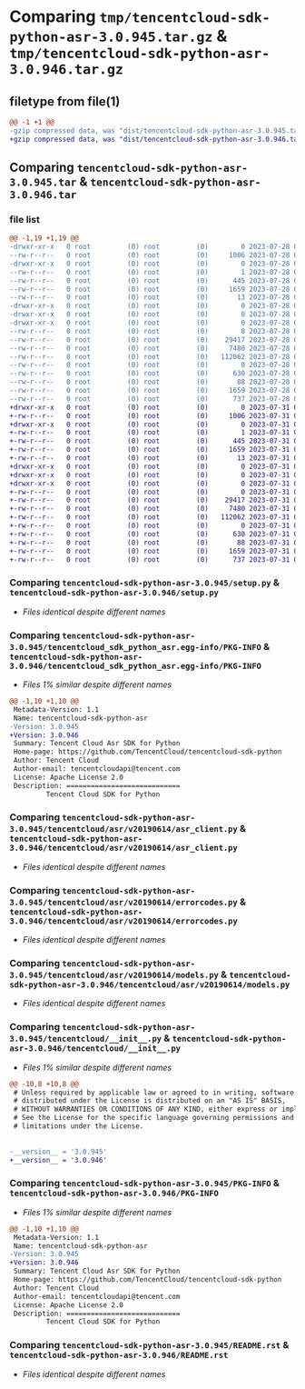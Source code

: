 # Comparing `tmp/tencentcloud-sdk-python-asr-3.0.945.tar.gz` & `tmp/tencentcloud-sdk-python-asr-3.0.946.tar.gz`

## filetype from file(1)

```diff
@@ -1 +1 @@
-gzip compressed data, was "dist/tencentcloud-sdk-python-asr-3.0.945.tar", last modified: Fri Jul 28 00:21:17 2023, max compression
+gzip compressed data, was "dist/tencentcloud-sdk-python-asr-3.0.946.tar", last modified: Mon Jul 31 00:19:03 2023, max compression
```

## Comparing `tencentcloud-sdk-python-asr-3.0.945.tar` & `tencentcloud-sdk-python-asr-3.0.946.tar`

### file list

```diff
@@ -1,19 +1,19 @@
-drwxr-xr-x   0 root         (0) root         (0)        0 2023-07-28 00:21:17.000000 tencentcloud-sdk-python-asr-3.0.945/
--rw-r--r--   0 root         (0) root         (0)     1006 2023-07-28 00:21:17.000000 tencentcloud-sdk-python-asr-3.0.945/setup.py
-drwxr-xr-x   0 root         (0) root         (0)        0 2023-07-28 00:21:17.000000 tencentcloud-sdk-python-asr-3.0.945/tencentcloud_sdk_python_asr.egg-info/
--rw-r--r--   0 root         (0) root         (0)        1 2023-07-28 00:21:17.000000 tencentcloud-sdk-python-asr-3.0.945/tencentcloud_sdk_python_asr.egg-info/dependency_links.txt
--rw-r--r--   0 root         (0) root         (0)      445 2023-07-28 00:21:17.000000 tencentcloud-sdk-python-asr-3.0.945/tencentcloud_sdk_python_asr.egg-info/SOURCES.txt
--rw-r--r--   0 root         (0) root         (0)     1659 2023-07-28 00:21:17.000000 tencentcloud-sdk-python-asr-3.0.945/tencentcloud_sdk_python_asr.egg-info/PKG-INFO
--rw-r--r--   0 root         (0) root         (0)       13 2023-07-28 00:21:17.000000 tencentcloud-sdk-python-asr-3.0.945/tencentcloud_sdk_python_asr.egg-info/top_level.txt
-drwxr-xr-x   0 root         (0) root         (0)        0 2023-07-28 00:21:17.000000 tencentcloud-sdk-python-asr-3.0.945/tencentcloud/
-drwxr-xr-x   0 root         (0) root         (0)        0 2023-07-28 00:21:17.000000 tencentcloud-sdk-python-asr-3.0.945/tencentcloud/asr/
-drwxr-xr-x   0 root         (0) root         (0)        0 2023-07-28 00:21:17.000000 tencentcloud-sdk-python-asr-3.0.945/tencentcloud/asr/v20190614/
--rw-r--r--   0 root         (0) root         (0)        0 2023-07-28 00:21:17.000000 tencentcloud-sdk-python-asr-3.0.945/tencentcloud/asr/v20190614/__init__.py
--rw-r--r--   0 root         (0) root         (0)    29417 2023-07-28 00:21:17.000000 tencentcloud-sdk-python-asr-3.0.945/tencentcloud/asr/v20190614/asr_client.py
--rw-r--r--   0 root         (0) root         (0)     7480 2023-07-28 00:21:17.000000 tencentcloud-sdk-python-asr-3.0.945/tencentcloud/asr/v20190614/errorcodes.py
--rw-r--r--   0 root         (0) root         (0)   112062 2023-07-28 00:21:17.000000 tencentcloud-sdk-python-asr-3.0.945/tencentcloud/asr/v20190614/models.py
--rw-r--r--   0 root         (0) root         (0)        0 2023-07-28 00:21:17.000000 tencentcloud-sdk-python-asr-3.0.945/tencentcloud/asr/__init__.py
--rw-r--r--   0 root         (0) root         (0)      630 2023-07-28 00:21:17.000000 tencentcloud-sdk-python-asr-3.0.945/tencentcloud/__init__.py
--rw-r--r--   0 root         (0) root         (0)       88 2023-07-28 00:21:17.000000 tencentcloud-sdk-python-asr-3.0.945/setup.cfg
--rw-r--r--   0 root         (0) root         (0)     1659 2023-07-28 00:21:17.000000 tencentcloud-sdk-python-asr-3.0.945/PKG-INFO
--rw-r--r--   0 root         (0) root         (0)      737 2023-07-28 00:21:17.000000 tencentcloud-sdk-python-asr-3.0.945/README.rst
+drwxr-xr-x   0 root         (0) root         (0)        0 2023-07-31 00:19:03.000000 tencentcloud-sdk-python-asr-3.0.946/
+-rw-r--r--   0 root         (0) root         (0)     1006 2023-07-31 00:19:03.000000 tencentcloud-sdk-python-asr-3.0.946/setup.py
+drwxr-xr-x   0 root         (0) root         (0)        0 2023-07-31 00:19:03.000000 tencentcloud-sdk-python-asr-3.0.946/tencentcloud_sdk_python_asr.egg-info/
+-rw-r--r--   0 root         (0) root         (0)        1 2023-07-31 00:19:03.000000 tencentcloud-sdk-python-asr-3.0.946/tencentcloud_sdk_python_asr.egg-info/dependency_links.txt
+-rw-r--r--   0 root         (0) root         (0)      445 2023-07-31 00:19:03.000000 tencentcloud-sdk-python-asr-3.0.946/tencentcloud_sdk_python_asr.egg-info/SOURCES.txt
+-rw-r--r--   0 root         (0) root         (0)     1659 2023-07-31 00:19:03.000000 tencentcloud-sdk-python-asr-3.0.946/tencentcloud_sdk_python_asr.egg-info/PKG-INFO
+-rw-r--r--   0 root         (0) root         (0)       13 2023-07-31 00:19:03.000000 tencentcloud-sdk-python-asr-3.0.946/tencentcloud_sdk_python_asr.egg-info/top_level.txt
+drwxr-xr-x   0 root         (0) root         (0)        0 2023-07-31 00:19:03.000000 tencentcloud-sdk-python-asr-3.0.946/tencentcloud/
+drwxr-xr-x   0 root         (0) root         (0)        0 2023-07-31 00:19:03.000000 tencentcloud-sdk-python-asr-3.0.946/tencentcloud/asr/
+drwxr-xr-x   0 root         (0) root         (0)        0 2023-07-31 00:19:03.000000 tencentcloud-sdk-python-asr-3.0.946/tencentcloud/asr/v20190614/
+-rw-r--r--   0 root         (0) root         (0)        0 2023-07-31 00:19:03.000000 tencentcloud-sdk-python-asr-3.0.946/tencentcloud/asr/v20190614/__init__.py
+-rw-r--r--   0 root         (0) root         (0)    29417 2023-07-31 00:19:03.000000 tencentcloud-sdk-python-asr-3.0.946/tencentcloud/asr/v20190614/asr_client.py
+-rw-r--r--   0 root         (0) root         (0)     7480 2023-07-31 00:19:03.000000 tencentcloud-sdk-python-asr-3.0.946/tencentcloud/asr/v20190614/errorcodes.py
+-rw-r--r--   0 root         (0) root         (0)   112062 2023-07-31 00:19:03.000000 tencentcloud-sdk-python-asr-3.0.946/tencentcloud/asr/v20190614/models.py
+-rw-r--r--   0 root         (0) root         (0)        0 2023-07-31 00:19:03.000000 tencentcloud-sdk-python-asr-3.0.946/tencentcloud/asr/__init__.py
+-rw-r--r--   0 root         (0) root         (0)      630 2023-07-31 00:19:03.000000 tencentcloud-sdk-python-asr-3.0.946/tencentcloud/__init__.py
+-rw-r--r--   0 root         (0) root         (0)       88 2023-07-31 00:19:03.000000 tencentcloud-sdk-python-asr-3.0.946/setup.cfg
+-rw-r--r--   0 root         (0) root         (0)     1659 2023-07-31 00:19:03.000000 tencentcloud-sdk-python-asr-3.0.946/PKG-INFO
+-rw-r--r--   0 root         (0) root         (0)      737 2023-07-31 00:19:03.000000 tencentcloud-sdk-python-asr-3.0.946/README.rst
```

### Comparing `tencentcloud-sdk-python-asr-3.0.945/setup.py` & `tencentcloud-sdk-python-asr-3.0.946/setup.py`

 * *Files identical despite different names*

### Comparing `tencentcloud-sdk-python-asr-3.0.945/tencentcloud_sdk_python_asr.egg-info/PKG-INFO` & `tencentcloud-sdk-python-asr-3.0.946/tencentcloud_sdk_python_asr.egg-info/PKG-INFO`

 * *Files 1% similar despite different names*

```diff
@@ -1,10 +1,10 @@
 Metadata-Version: 1.1
 Name: tencentcloud-sdk-python-asr
-Version: 3.0.945
+Version: 3.0.946
 Summary: Tencent Cloud Asr SDK for Python
 Home-page: https://github.com/TencentCloud/tencentcloud-sdk-python
 Author: Tencent Cloud
 Author-email: tencentcloudapi@tencent.com
 License: Apache License 2.0
 Description: ============================
         Tencent Cloud SDK for Python
```

### Comparing `tencentcloud-sdk-python-asr-3.0.945/tencentcloud/asr/v20190614/asr_client.py` & `tencentcloud-sdk-python-asr-3.0.946/tencentcloud/asr/v20190614/asr_client.py`

 * *Files identical despite different names*

### Comparing `tencentcloud-sdk-python-asr-3.0.945/tencentcloud/asr/v20190614/errorcodes.py` & `tencentcloud-sdk-python-asr-3.0.946/tencentcloud/asr/v20190614/errorcodes.py`

 * *Files identical despite different names*

### Comparing `tencentcloud-sdk-python-asr-3.0.945/tencentcloud/asr/v20190614/models.py` & `tencentcloud-sdk-python-asr-3.0.946/tencentcloud/asr/v20190614/models.py`

 * *Files identical despite different names*

### Comparing `tencentcloud-sdk-python-asr-3.0.945/tencentcloud/__init__.py` & `tencentcloud-sdk-python-asr-3.0.946/tencentcloud/__init__.py`

 * *Files 1% similar despite different names*

```diff
@@ -10,8 +10,8 @@
 # Unless required by applicable law or agreed to in writing, software
 # distributed under the License is distributed on an "AS IS" BASIS,
 # WITHOUT WARRANTIES OR CONDITIONS OF ANY KIND, either express or implied.
 # See the License for the specific language governing permissions and
 # limitations under the License.
 
 
-__version__ = '3.0.945'
+__version__ = '3.0.946'
```

### Comparing `tencentcloud-sdk-python-asr-3.0.945/PKG-INFO` & `tencentcloud-sdk-python-asr-3.0.946/PKG-INFO`

 * *Files 1% similar despite different names*

```diff
@@ -1,10 +1,10 @@
 Metadata-Version: 1.1
 Name: tencentcloud-sdk-python-asr
-Version: 3.0.945
+Version: 3.0.946
 Summary: Tencent Cloud Asr SDK for Python
 Home-page: https://github.com/TencentCloud/tencentcloud-sdk-python
 Author: Tencent Cloud
 Author-email: tencentcloudapi@tencent.com
 License: Apache License 2.0
 Description: ============================
         Tencent Cloud SDK for Python
```

### Comparing `tencentcloud-sdk-python-asr-3.0.945/README.rst` & `tencentcloud-sdk-python-asr-3.0.946/README.rst`

 * *Files identical despite different names*

